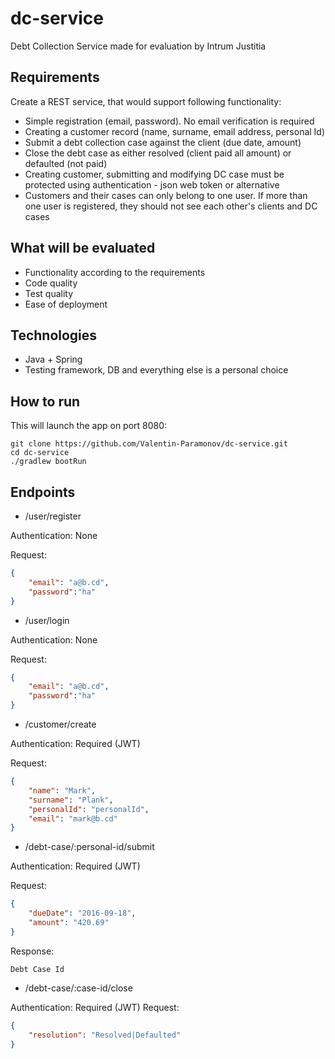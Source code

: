 # dc-service
Debt Collection Service made for evaluation by Intrum Justitia

## Requirements
Create a REST service, that would support following functionality:
* Simple registration (email, password). No email verification is required
* Creating a customer record (name, surname, email address, personal Id)
* Submit a debt collection case against the client (due date, amount)
* Close the debt case as either resolved (client paid all amount) or defaulted (not paid)
* Creating customer, submitting and modifying DC case must be protected using authentication - json web token or alternative
* Customers and their cases can only belong to one user. If more than one user is registered, they should not see each other's clients and DC cases

## What will be evaluated
* Functionality according to the requirements
* Code quality
* Test quality
* Ease of deployment

## Technologies
* Java + Spring
* Testing framework, DB and everything else is a personal choice

## How to run
This will launch the app on port 8080:
```
git clone https://github.com/Valentin-Paramonov/dc-service.git
cd dc-service
./gradlew bootRun
```

## Endpoints
* /user/register

 Authentication: None

 Request:
```json
{
    "email": "a@b.cd",
    "password":"ha"
}
```
* /user/login

 Authentication: None

 Request:
```json
{
    "email": "a@b.cd",
    "password":"ha"
}
```
* /customer/create

 Authentication: Required (JWT)

 Request:
```json
{
    "name": "Mark",
    "surname": "Plank",
    "personalId": "personalId",
    "email": "mark@b.cd"
}
```
* /debt-case/:personal-id/submit

 Authentication: Required (JWT)

 Request:
```json
{
    "dueDate": "2016-09-18",
    "amount": "420.69"
}
```
Response:
```
Debt Case Id
```
* /debt-case/:case-id/close

 Authentication: Required (JWT)
 Request:
```json
{
    "resolution": "Resolved|Defaulted"
}
```
